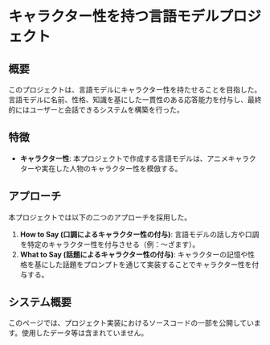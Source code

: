 # キャラクター性を持つ言語モデルプロジェクト

## 概要
このプロジェクトは、言語モデルにキャラクター性を持たせることを目指した。言語モデルに名前、性格、知識を基にした一貫性のある応答能力を付与し、最終的にはユーザーと会話できるシステムを構築を行った。

## 特徴
- **キャラクター性**: 本プロジェクトで作成する言語モデルは、アニメキャラクターや実在した人物のキャラクター性を模倣する。

## アプローチ
本プロジェクトでは以下の二つのアプローチを採用した。
1. **How to Say (口調によるキャラクター性の付与)**: 言語モデルの話し方や口調を特定のキャラクター性を付与させる（例：〜ざます）。
2. **What to Say (話題によるキャラクター性の付与)**: キャラクターの記憶や性格を基にした話題をプロンプトを通じて実装することでキャラクター性を付与する。

## システム概要
このページでは、プロジェクト実装におけるソースコードの一部を公開しています。使用したデータ等は含まれていません。

##
